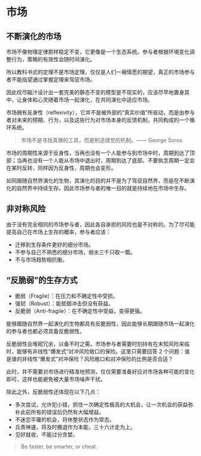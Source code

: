# 市场

## 不断演化的市场

市场不像物理定律那样稳定不变，它更像是一个生态系统。参与者根据环境变化调整行为，策略的有效性会随时间演化。

所以教科书式的定理不是市场定理，仅仅是人们一厢情愿的期望，真正的市场参与者不能指望通过掌握定理来驾驭市场。

因此绞尽脑汁设计出一套完美的静态不变的模型是不现实的，应该尽早地置身其中，让身体和心灵随着市场一起演化，在共同演化中适应市场。

市场拥有反身性（reflexivity），它并不是被外部的“真实价值”所驱动，而是由参与者对未来的预期、行为，以及这些行为对市场本身的反馈机制，共同构成的一个循环系统。

> 市场不是寻找真理的工具，而是制造错觉的机制。—— George Soros

市场的周期性来源于反身性，当再也没有一个人能参与到市场中时，周期到达了顶部；当再也没有一个人能从市场中退出时，周期到达了底部。不要执念周期一定会在某时反转，同样因为反身性，周期也会变形。

如同跟随自然界演化的生物，其演化的目的并不是为了驾驭自然界，而是在不断演化的自然界中持续生存。因此市场参与者的唯一目的就是持续地在市场中生存。

## 非对称风险

由于没有完全相同的市场参与者，因此各自承担的风险也是不对称的。为了尽可能提高自己在市场上生存的概率，参与者应该：

- 迁移到生存条件更好的细分市场。
- 不参与自己不熟悉的细分市场，弱水三千只取一瓢。
- 不与市场趋势相抗衡。

## “反脆弱”的生存方式

- 脆弱（Fragile）：在压力和不确定性中受损。
- 强韧（Robust）：能抵御冲击但没有获益。
- 反脆弱（Anti-fragile）：在不确定性中受益，变得更强。

能够跟随自然界一起演化的生物都具有反脆弱性，因此能够长期跟随市场一起演化的参与者也都必须具备反脆弱性。

反脆弱性会堆砌冗余，以备不时之需。市场参与者需要时刻持有在未知风险来临时，能够有非线性“爆发式”对冲风险敞口的保险。这里只需要回答 2 个问题：谁是谁的非线性“爆发式”对冲保险？风险敞口和对冲保险的比例是否合适？

此时，并不需要对市场进行精准地预测，仅仅需要准备好应对市场各种可能的变化即可，这样也能避免被大量市场噪声干扰。

除此之外，反脆弱性还体现在以下几点：

- 多次尝试，允许犯小错，抓住一次确定性极高的大机会，让一次机会的获益弥补此前所有的错误后仍然有大幅增益。
- 不迷恋平庸的机会，将休整状态作为常态。
- 兵贵神速，将及时撤退作为本能，三十六计走为上。
- 见好就收，不能过分贪婪。

> Be faster, be smarter, or cheat.

